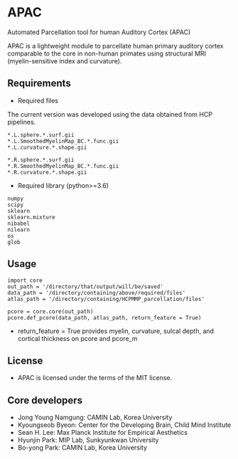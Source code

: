 # APAC
Automated Parcellation tool for human Auditory Cortex (APAC)

APAC is a lightweight module to parcellate human primary auditory cortex comparable to the core in non-human primates using structural MRI (myelin-sensitive index and curvature).


## Requirements
- Required files

The current version was developed using the data obtained from HCP pipelines.
```
*.L.sphere.*.surf.gii
*.L.SmoothedMyelinMap_BC.*.func.gii
*.L.curvature.*.shape.gii

*.R.sphere.*.surf.gii
*.R.SmoothedMyelinMap_BC.*.func.gii
*.R.curvature.*.shape.gii
```

- Required library (python>=3.6)
```
numpy
scipy
sklearn
sklearn.mixture
nibabel
nilearn
os
glob
```

## Usage
```
import core
out_path = '/directory/that/output/will/be/saved'
data_path = '/directory/containing/above/required/files'
atlas_path = '/directory/containing/HCPMMP_parcellation/files'

pcore = core.core(out_path) 
pcore.def_pcore(data_path, atlas_path, return_feature = True)
```
- return_feature = True provides myelin, curvature, sulcal depth, and cortical thickness on pcore and pcore_m

## License
- APAC is licensed under the terms of the MIT license.

## Core developers
- Jong Young Namgung: CAMIN Lab, Korea University
- Kyoungseob Byeon: Center for the Developing Brain, Child Mind Institute
- Sean H. Lee: Max Planck Institute for Empirical Aesthetics
- Hyunjin Park: MIP Lab, Sunkyunkwan University
- Bo-yong Park: CAMIN Lab, Korea University
